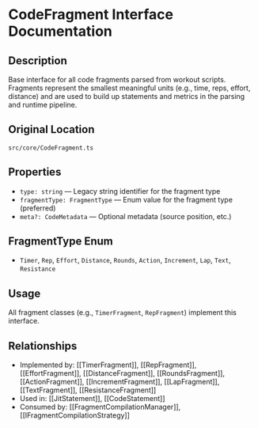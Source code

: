 # CodeFragment Interface Documentation

## Description
Base interface for all code fragments parsed from workout scripts. Fragments represent the smallest meaningful units (e.g., time, reps, effort, distance) and are used to build up statements and metrics in the parsing and runtime pipeline.

## Original Location
`src/core/CodeFragment.ts`

## Properties
- `type: string` — Legacy string identifier for the fragment type
- `fragmentType: FragmentType` — Enum value for the fragment type (preferred)
- `meta?: CodeMetadata` — Optional metadata (source position, etc.)

## FragmentType Enum
- `Timer`, `Rep`, `Effort`, `Distance`, `Rounds`, `Action`, `Increment`, `Lap`, `Text`, `Resistance`

## Usage
All fragment classes (e.g., `TimerFragment`, `RepFragment`) implement this interface.

## Relationships
- Implemented by: [[TimerFragment]], [[RepFragment]], [[EffortFragment]], [[DistanceFragment]], [[RoundsFragment]], [[ActionFragment]], [[IncrementFragment]], [[LapFragment]], [[TextFragment]], [[ResistanceFragment]]
- Used in: [[JitStatement]], [[CodeStatement]]
- Consumed by: [[FragmentCompilationManager]], [[IFragmentCompilationStrategy]]

